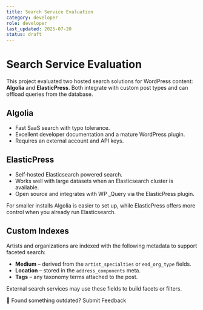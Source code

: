 ```yaml
---
title: Search Service Evaluation
category: developer
role: developer
last_updated: 2025-07-20
status: draft
---
```

# Search Service Evaluation

This project evaluated two hosted search solutions for WordPress content: **Algolia** and **ElasticPress**. Both integrate with custom post types and can offload queries from the database.

## Algolia
- Fast SaaS search with typo tolerance.
- Excellent developer documentation and a mature WordPress plugin.
- Requires an external account and API keys.

## ElasticPress
- Self‑hosted Elasticsearch powered search.
- Works well with large datasets when an Elasticsearch cluster is available.
- Open source and integrates with WP _Query via the ElasticPress plugin.

For smaller installs Algolia is easier to set up, while ElasticPress offers more control when you already run Elasticsearch.

## Custom Indexes

Artists and organizations are indexed with the following metadata to support faceted search:

- **Medium** – derived from the `artist_specialties` or `ead_org_type` fields.
- **Location** – stored in the `address_components` meta.
- **Tags** – any taxonomy terms attached to the post.

External search services may use these fields to build facets or filters.

💬 Found something outdated? Submit Feedback

